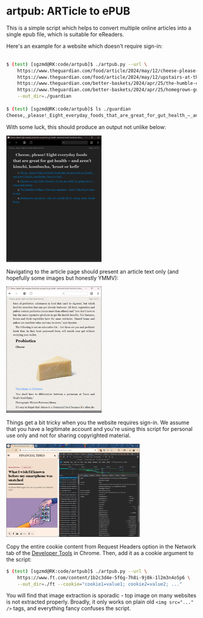 # artpub: ARTicle to ePUB

This is a simple script which helps to convert multiple online articles into a
single epub file, which is suitable for eReaders.

Here's an example for a website which doesn't require sign-in:

```bash

$ (test) [sgzmd@RK:code/artpub]$ ./artpub.py --url \
    https://www.theguardian.com/food/article/2024/may/12/cheese-please-eight-everyday-foods-that-are-great-for-gut-health-and-arent-kimchi-kombucha-kraut-or-kefir \
    https://www.theguardian.com/food/article/2024/may/12/upstairs-at-the-grill-chester-it-has-an-awful-lot-going-for-it-restaurant-review \
    https://www.theguardian.com/better-baskets/2024/apr/25/the-humble-chickpea-is-having-a-moment-heres-why-theyre-here-to-stay \
    https://www.theguardian.com/better-baskets/2024/apr/25/homegrown-goodness-why-we-should-all-be-eating-more-broad-beans \
    --out_dir=./guardian

$ (test) [sgzmd@RK:code/artpub]$ ls ./guardian
Cheese,_please!_Eight_everyday_foods_that_are_great_for_gut_health_–_and_aren’t_kimchi,_kombucha,_’kraut_or_kefir.epub
```

With some luck, this should produce an output not unlike below:

<img src="static/image.png" alt="alt text" style="max-width:50%;">

Navigating to the article page should present an article text only (and
hopefully some images but honestly YMMV):

<img src="static/img2.png" alt="alt text" style="max-width:50%;">

Things get a bit tricky when you the website requires sign-in. We assume that
you have a legitimate account and you're using this script for personal use only
and not for sharing copyrighted material.

<img src="static/ft.png" alt="alt text" style="max-width:70%;">

Copy the entire cookie content from Request Headers option in the Network tab of
the [Developer
Tools](https://developers.google.com/web/tools/chrome-devtools/network/reference#headers)
in Chrome. Then, add it as a cookie argument to the script:

```bash
$ (test) [sgzmd@RK:code/artpub]$ ./artpub.py --url \
    https://www.ft.com/content/1b2c3d4e-5f6g-7h8i-9j0k-1l2m3n4o5p6 \
    --out_dir=./ft --cookie="cookie1=value1; cookie2=value2; ..."
```

You will find that image extraction is sporadic - top image on many websites is
not extracted properly. Broadly, it only works on plain old `<img src="..." />`
tags, and everything fancy confuses the script.